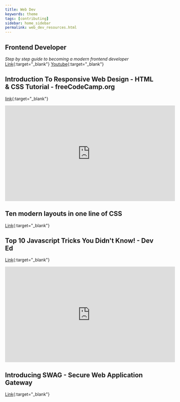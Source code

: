 ```yaml
---
title: Web Dev
keywords: theme
tags: [contributing]
sidebar: home_sidebar
permalink: web_dev_resources.html
---
```


## Frontend Developer
*Step by step guide to becoming a modern frontend developer*
[Link](https://roadmap.sh/frontend){:target="_blank"}
[Youtube](https://www.youtube.com/channel/UCA0H2KIWgWTwpTFjSxp0now){:target="_blank"}

## Introduction To Responsive Web Design - HTML & CSS Tutorial - freeCodeCamp.org
[link](https://www.youtube.com/watch?v=srvUrASNj0s){:target="_blank"}

<iframe width="560" height="315" src="https://www.youtube.com/embed/srvUrASNj0s" frameborder="0" allow="accelerometer; autoplay; clipboard-write; encrypted-media; gyroscope; picture-in-picture" allowfullscreen></iframe>

## Ten modern layouts in one line of CSS
[Link](https://web.dev/one-line-layouts/){:target="_blank"}

## Top 10 Javascript Tricks You Didn't Know! - Dev Ed
[Link](https://www.youtube.com/watch?v=mNJ06S60B9k){:target="_blank"}

<iframe width="560" height="315" src="https://www.youtube.com/embed/mNJ06S60B9k" frameborder="0" allow="accelerometer; autoplay; clipboard-write; encrypted-media; gyroscope; picture-in-picture" allowfullscreen></iframe>

## Introducing SWAG - Secure Web Application Gateway
[Link](https://blog.linuxserver.io/2020/08/21/introducing-swag/){:target="_blank"}